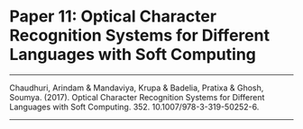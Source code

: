 # Paper 11: Optical Character Recognition Systems for Different Languages with Soft Computing

---

Chaudhuri, Arindam & Mandaviya, Krupa & Badelia, Pratixa & Ghosh, Soumya. (2017). Optical Character Recognition Systems for Different Languages with Soft Computing. 352. 10.1007/978-3-319-50252-6.

---